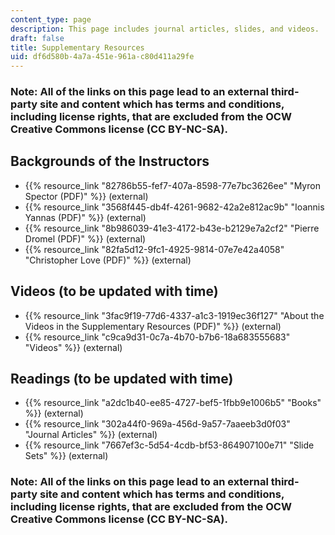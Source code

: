 ```yaml
---
content_type: page
description: This page includes journal articles, slides, and videos.
draft: false
title: Supplementary Resources
uid: df6d580b-4a7a-451e-961a-c80d411a29fe
---
```

### Note: All of the links on this page lead to an external third-party site and content which has terms and conditions, including license rights, that are excluded from the OCW Creative Commons license (CC BY-NC-SA).

## Backgrounds of the Instructors

- {{% resource_link "82786b55-fef7-407a-8598-77e7bc3626ee" "Myron Spector (PDF)" %}} (external)
- {{% resource_link "3568f445-db4f-4261-9682-42a2e812ac9b" "Ioannis Yannas (PDF)" %}} (external)
- {{% resource_link "8b986039-41e3-4172-b43e-b2129e7a2cf2" "Pierre Dromel (PDF)" %}} (external) 
- {{% resource_link "82fa5d12-9fc1-4925-9814-07e7e42a4058" "Christopher Love (PDF)" %}} (external)

## Videos (to be updated with time)

- {{% resource_link "3fac9f19-77d6-4337-a1c3-1919ec36f127" "About the Videos in the Supplementary Resources (PDF)" %}} (external)
- {{% resource_link "c9ca9d31-0c7a-4b70-b7b6-18a683555683" "Videos" %}} (external)

## Readings (to be updated with time)

- {{% resource_link "a2dc1b40-ee85-4727-bef5-1fbb9e1006b5" "Books" %}} (external)
- {{% resource_link "302a44f0-969a-456d-9a57-7aaeeb3d0f03" "Journal Articles" %}} (external)
- {{% resource_link "7667ef3c-5d54-4cdb-bf53-864907100e71" "Slide Sets" %}} (external)

### Note: All of the links on this page lead to an external third-party site and content which has terms and conditions, including license rights, that are excluded from the OCW Creative Commons license (CC BY-NC-SA).